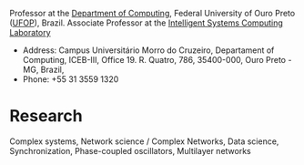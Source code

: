
Professor at the [Department of Computing](http://www3.decom.ufop.br/decom), Federal University of Ouro Preto ([UFOP](https://ufop.br/)), Brazil. 
Associate Professor at the [Intelligent Systems Computing Laboratory](https://csilab.ufop.br/)
- Address: Campus Universitário Morro do Cruzeiro, Departament of Computing, ICEB-III, Office 19. R. Quatro, 786, 35400-000, Ouro Preto - MG, Brazil, 
- Phone: +55 31 3559 1320




# Research

Complex systems, Network science / Complex Networks, Data science, Synchronization, Phase-coupled oscillators, Multilayer networks